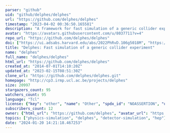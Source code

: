 ```yaml
---
parser: "github"
uid: "github/delphes/delphes"
url: "https://github.com/delphes/delphes"
timestamp: "2023-04-02 00:36:50.165581"
description: "A framework for fast simulation of a generic collider experiment"
avatar: "https://avatars.githubusercontent.com/u/8037711?v=4"
repo_url: "https://github.com/delphes/delphes"
doi: ["https://ui.adsabs.harvard.edu/abs/2022PhRvD.106g5018M", "https://ui.adsabs.harvard.edu/abs/2014JHEP...02..057D", "https://ui.adsabs.harvard.edu/abs/2023ascl.soft03014D/abstract"]
title: "Delphes: Fast simulation of a generic collider experiment"
name: "delphes"
full_name: "delphes/delphes"
html_url: "https://github.com/delphes/delphes"
created_at: "2014-07-01T14:10:20Z"
updated_at: "2023-02-15T08:51:30Z"
clone_url: "https://github.com/delphes/delphes.git"
homepage: "http://cp3.irmp.ucl.ac.be/projects/delphes"
size: 20997
stargazers_count: 95
watchers_count: 95
language: "Tcl"
license: {"key": "other", "name": "Other", "spdx_id": "NOASSERTION", "url": null, "node_id": "MDc6TGljZW5zZTA="}
subscribers_count: 12
owner: {"html_url": "https://github.com/delphes", "avatar_url": "https://avatars.githubusercontent.com/u/8037711?v=4", "login": "delphes", "type": "Organization"}
topics: ["physics-simulation", "delphes", "detector-simulation", "hep"]
date: "2024-01-20 14:21:18.467253"
---
```

